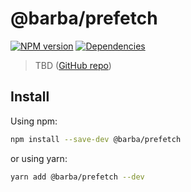 # @barba/prefetch

[![NPM version](https://img.shields.io/npm/v/@barba/prefetch?style=flat-square)](https://www.npmjs.com/package/@barba/prefetch)
[![Dependencies](https://img.shields.io/librariesio/release/npm/@barba/prefetch?style=flat-square)](https://github.com/barbajs/barba/network/dependencies)

> TBD ([GitHub repo](https://github.com/barbajs/barba.js))

## Install

Using npm:

```sh
npm install --save-dev @barba/prefetch
```

or using yarn:

```sh
yarn add @barba/prefetch --dev
```
